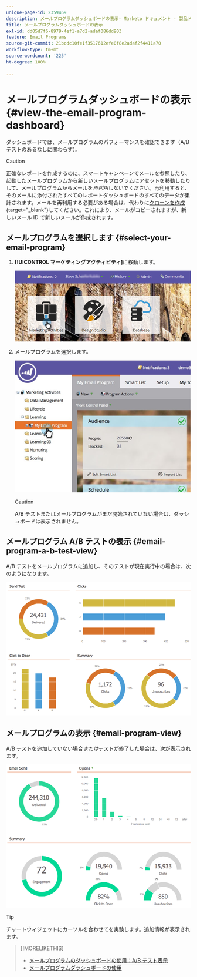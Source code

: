 ```yaml
---
unique-page-id: 2359469
description: メールプログラムダッシュボードの表示- Marketo ドキュメント - 製品ドキュメント
title: メールプログラムダッシュボードの表示
exl-id: dd05d7f6-8979-4ef1-a7d2-adaf086dd903
feature: Email Programs
source-git-commit: 21bcdc10fe1f3517612efe0f8e2adaf2f4411a70
workflow-type: tm+mt
source-wordcount: '225'
ht-degree: 100%

---
```


# メールプログラムダッシュボードの表示 {#view-the-email-program-dashboard}

ダッシュボードでは、メールプログラムのパフォーマンスを確認できます（A/B テストのあるなしに関わらず）。

>[!CAUTION]
>
>正確なレポートを作成するのに、スマートキャンペーンでメールを参照したり、起動したメールプログラムから新しいメールプログラムにアセットを移動したりして、メールプログラムからメールを&#x200B;_再利用_&#x200B;しないでください。再利用すると、そのメールに添付されたすべてのレポートダッシュボードのすべてのデータが集計されます。メールを再利用する必要がある場合は、代わりに[クローンを作成](/help/marketo/product-docs/core-marketo-concepts/programs/working-with-programs/clone-an-asset-in-a-program.md){target="_blank"}してください。これにより、メールがコピーされますが、新しいメール ID で新しいメールが作成されます。

## メールプログラムを選択します {#select-your-email-program}

1. **[!UICONTROL マーケティングアクティビティ]**&#x200B;に移動します。

   ![](assets/login-marketing-activities.png)

1. メールプログラムを選択します。

   ![](assets/selectemailprogram.jpg)

   >[!CAUTION]
   >
   >A/B テストまたはメールプログラムがまだ開始されていない場合は、ダッシュボードは表示されません。

## メールプログラム A/B テストの表示 {#email-program-a-b-test-view}

A/B テストをメールプログラムに追加し、そのテストが現在実行中の場合は、次のようになります。

![](assets/image2014-9-12-14-3a2-3a25.png)

## メールプログラムの表示 {#email-program-view}

A/B テストを追加していない場合&#x200B;_または_&#x200B;テストが終了した場合は、次が表示されます。

![](assets/image2014-9-12-14-3a3-3a3.png)

>[!TIP]
>
>チャートウィジェットにカーソルを合わせてを実験します。追加情報が表示されます。

>[!MORELIKETHIS]
>
>* [メールプログラムのダッシュボードの使用：A/B テスト表示](/help/marketo/product-docs/email-marketing/email-programs/email-program-actions/email-test-a-b-test/use-the-email-program-dashboard-a-b-test-view.md)
>* [メールプログラムダッシュボードの使用](/help/marketo/product-docs/email-marketing/email-programs/email-program-data/use-the-email-program-dashboard.md)
